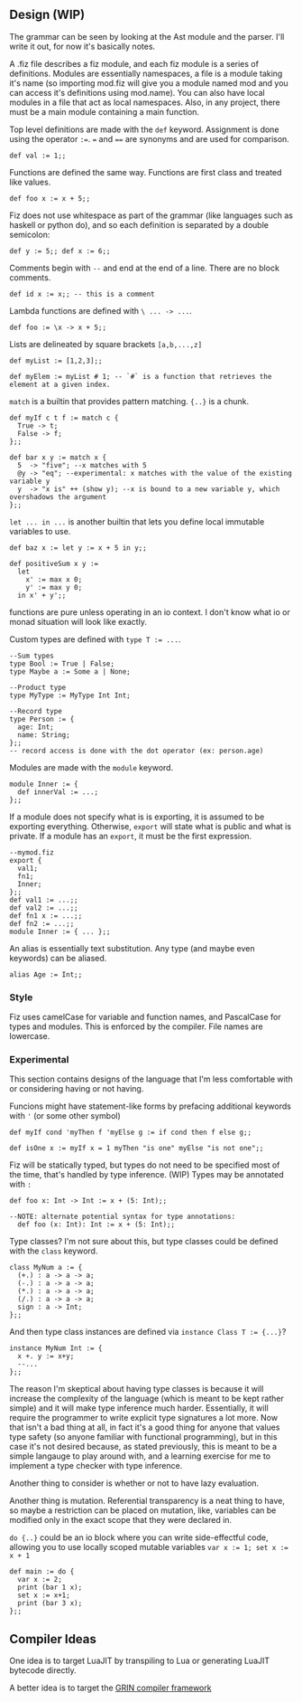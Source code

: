## Design (WIP)

The grammar can be seen by looking at the Ast module and the parser. I'll write it out, for now it's basically notes.

A .fiz file describes a fiz module, and each fiz module is a series of definitions. Modules are essentially namespaces, a file is a module taking it's name (so importing mod.fiz will give you a module named mod and you can access it's definitions using mod.name). You can also have local modules in a file that act as local namespaces. Also, in any project, there must be a main module containing a main function. 

Top level definitions are made with the `def` keyword. Assignment is done using the operator `:=`. `=` and `==` are synonyms and are used for comparison.

    def val := 1;;

Functions are defined the same way. Functions are first class and treated like values.

    def foo x := x + 5;;

Fiz does not use whitespace as part of the grammar (like languages such as haskell or python do), and so each definition is separated by a double semicolon:

    def y := 5;; def x := 6;;

Comments begin with `--` and end at the end of a line. There are no block comments.

    def id x := x;; -- this is a comment

Lambda functions are defined with `\ ... -> ...`.

    def foo := \x -> x + 5;;

Lists are delineated by square brackets `[a,b,...,z]`

    def myList := [1,2,3];;

    def myElem := myList # 1; -- `#` is a function that retrieves the element at a given index.

`match` is a builtin that provides pattern matching. `{..}` is a chunk.

    def myIf c t f := match c {
      True -> t;
      False -> f;
    };;

    def bar x y := match x {
      5  -> "five"; --x matches with 5
      @y -> "eq"; --experimental: x matches with the value of the existing variable y
      y  -> "x is" ++ (show y); --x is bound to a new variable y, which overshadows the argument
    };;

`let ... in ...` is another builtin that lets you define local immutable variables to use.

    def baz x := let y := x + 5 in y;;

    def positiveSum x y :=
      let
        x' := max x 0;
        y' := max y 0;
      in x' + y';;

functions are pure unless operating in an io context. I don't know what io or monad situation will look like exactly.

Custom types are defined with `type T := ...`.

    --Sum types
    type Bool := True | False;
    type Maybe a := Some a | None;

    --Product type
    type MyType := MyType Int Int;

    --Record type
    type Person := {
      age: Int;
      name: String;
    };;
    -- record access is done with the dot operator (ex: person.age)

Modules are made with the `module` keyword.

    module Inner := {
      def innerVal := ...;
    };;

If a module does not specify what is is exporting, it is assumed to be exporting everything. Otherwise, `export` will state what is public and what is private. If a module has an `export`, it must be the first expression.

    --mymod.fiz
    export {
      val1;
      fn1;
      Inner;
    };;
    def val1 := ...;;
    def val2 := ...;;
    def fn1 x := ...;;
    def fn2 := ...;;
    module Inner := { ... };;

An alias is essentially text substitution. Any type (and maybe even keywords) can be aliased.

    alias Age := Int;;

### Style

Fiz uses camelCase for variable and function names, and PascalCase for types and modules. This is enforced by the compiler. File names are lowercase.

### Experimental

This section contains designs of the language that I'm less comfortable with or considering having or not having.

Funcions might have statement-like forms by prefacing additional keywords with `'` (or some other symbol)

    def myIf cond 'myThen f 'myElse g := if cond then f else g;;

    def isOne x := myIf x = 1 myThen "is one" myElse "is not one";;


Fiz will be statically typed, but types do not need to be specified most of the time, that's handled by type inference. (WIP) Types may be annotated with `:`

    def foo x: Int -> Int := x + (5: Int);;

    --NOTE: alternate potential syntax for type annotations:
      def foo (x: Int): Int := x + (5: Int);;

Type classes? I'm not sure about this, but type classes could be defined with the `class` keyword.

    class MyNum a := {
      (+.) : a -> a -> a;
      (-.) : a -> a -> a;
      (*.) : a -> a -> a;
      (/.) : a -> a -> a;
      sign : a -> Int;
    };;

And then type class instances are defined via `instance Class T := {...}`?

    instance MyNum Int := {
      x +. y := x+y;
      --...
    };;

The reason I'm skeptical about having type classes is because it will increase the complexity of the language (which is meant to be kept rather simple) and it will make type inference much harder. Essentially, it will require the programmer to write explicit type signatures a lot more. Now that isn't a bad thing at all, in fact it's a good thing for anyone that values type safety (so anyone familiar with functional programming), but in this case it's not desired because, as stated previously, this is meant to be a simple langauge to play around with, and a learning exercise for me to implement a type checker with type inference.

Another thing to consider is whether or not to have lazy evaluation.

Another thing is mutation. Referential transparency is a neat thing to have, so maybe a restriction can be placed on mutation, like, variables can be modified only in the exact scope that they were declared in.

`do {..}` could be an io block where you can write side-effectful code, allowing you to use locally scoped mutable variables `var x := 1; set x := x + 1`

    def main := do {
      var x := 2;
      print (bar 1 x);
      set x := x+1;
      print (bar 3 x);
    };;

## Compiler Ideas

One idea is to target LuaJIT by transpiling to Lua or generating LuaJIT bytecode directly.

A better idea is to target the [GRIN compiler framework](https:--github.com/grin-compiler/grin)

